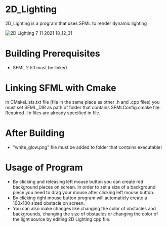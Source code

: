 # 2D_Lighting
2D_Lighting is a program that uses SFML to render dynamic lighting 

![2D Lighting 7 11 2021 18_12_31](https://user-images.githubusercontent.com/80747347/140650844-bd94b6fd-8825-49bd-bc60-58697bb676aa.png)
# Building Prerequisites
- SFML 2.5.1 must be linked
# Linking SFML with Cmake 
In CMakeLists.txt file (file in the same place as other .h and .cpp files) you must set SFML_DIR as path of folder that contains SFMLConfig.cmake file. Required .lib files are already specified in file.
# After Building 
- "white_glow.png" file must be added to folder that contains executable!
# Usage of Program 
- By clicking and releasing left mouse button you can create red background pieces on screen. In order to set a size of a background piece you need to drag your mouse after clicking left mouse button.
- By clicking right mouse button program will automaticly create a 100x100 sized obstacle on screen.
- You can also make changes like changing the color of obstacles and backgrounds, changing the size of obstacles or changing the color of the light source by editing 2D Lighting.cpp file.
